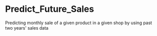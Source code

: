 # Predict_Future_Sales
Predicting monthly sale of a given product in a given shop by using past two years' sales data
